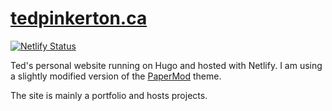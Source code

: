 # [tedpinkerton.ca](https://tedpinkerton.ca/)

[![Netlify Status](https://api.netlify.com/api/v1/badges/00dd0e00-2cb7-4d15-8d89-33fc24188ae8/deploy-status)](https://app.netlify.com/sites/tedpinkerton/deploys)

Ted's personal website running on Hugo and hosted with Netlify. I am using a slightly modified version of the [PaperMod](https://adityatelange.github.io/hugo-PaperMod/) theme.

The site is mainly a portfolio and hosts projects.